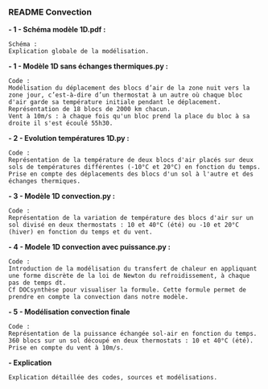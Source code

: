### README Convection

**- 1 - Schéma modèle 1D.pdf :**

    Schéma : 
    Explication globale de la modélisation.

**- 1 - Modèle 1D sans échanges thermiques.py :**

    Code : 
    Modélisation du déplacement des blocs d’air de la zone nuit vers la zone jour, c’est-à-dire d’un thermostat à un autre où chaque bloc d'air garde sa température initiale pendant le déplacement. 
    Représentation de 18 blocs de 2000 km chacun. 
    Vent à 10m/s : à chaque fois qu'un bloc prend la place du bloc à sa droite il s'est écoulé 55h30.

**- 2 - Evolution températures 1D.py :**

    Code : 
    Représentation de la température de deux blocs d'air placés sur deux sols de températures différentes (-10°C et 20°C) en fonction du temps. 
    Prise en compte des déplacements des blocs d'un sol à l'autre et des échanges thermiques.

**- 3 - Modèle 1D convection.py :**

    Code :
    Représentation de la variation de température des blocs d'air sur un sol divisé en deux thermostats : 10 et 40°C (été) ou -10 et 20°C (hiver) en fonction du temps et du vent.

**- 4 - Modele 1D convection avec puissance.py :**

    Code : 
    Introduction de la modélisation du transfert de chaleur en appliquant une forme discrète de la loi de Newton du refroidissement, à chaque pas de temps dt. 
    Cf DOCsynthèse pour visualiser la formule. Cette formule permet de prendre en compte la convection dans notre modèle.


**- 5 - Modélisation convection finale**

    Code : 
    Représentation de la puissance échangée sol-air en fonction du temps. 
    360 blocs sur un sol découpé en deux thermostats : 10 et 40°C (été).
    Prise en compte du vent à 10m/s.

**- Explication**

    Explication détaillée des codes, sources et modélisations.


    

    




